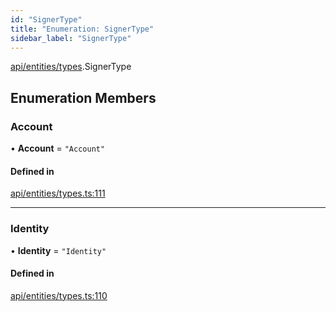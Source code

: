 ```yaml
---
id: "SignerType"
title: "Enumeration: SignerType"
sidebar_label: "SignerType"
---
```


[api/entities/types](../../../../../modules/API/Entities/Types/Types.md).SignerType

## Enumeration Members

### Account

• **Account** = ``"Account"``

#### Defined in

[api/entities/types.ts:111](https://github.com/PolymeshAssociation/polymesh-sdk/blob/f8a937f04/src/api/entities/types.ts#L111)

___

### Identity

• **Identity** = ``"Identity"``

#### Defined in

[api/entities/types.ts:110](https://github.com/PolymeshAssociation/polymesh-sdk/blob/f8a937f04/src/api/entities/types.ts#L110)
